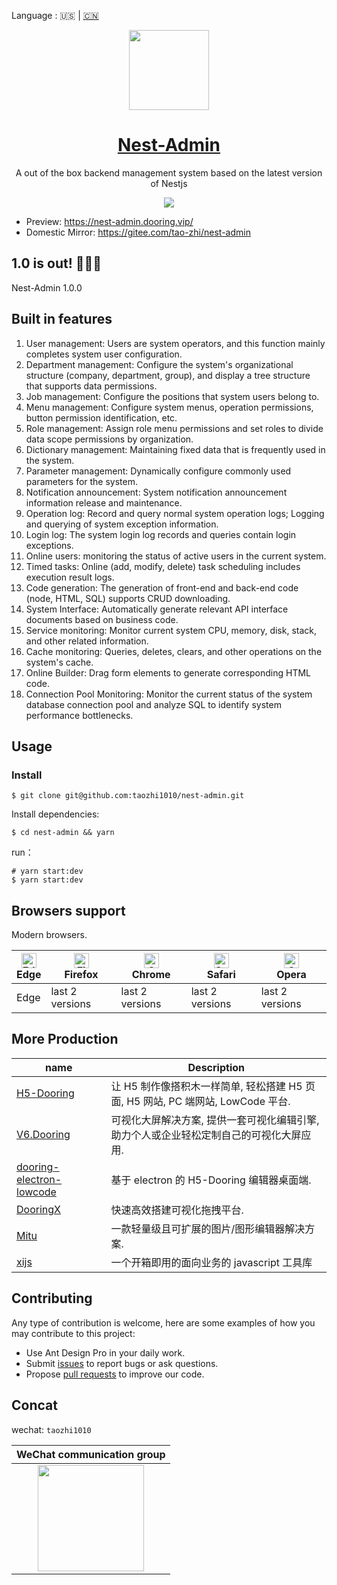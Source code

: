 Language : 🇺🇸 | [🇨🇳](./README.zh-CN.md)

<p align="center">
  <a href="https://nestjs.com">
    <picture>
      <source media="(prefers-color-scheme: dark)" srcset="https://nestjs.com/logo-small-gradient.76616405.svg">
      <img src="https://docs.nestjs.com/assets/logo-small-gradient.svg" height="128">
    </picture>
    <h1 align="center">Nest-Admin</h1>
  </a>
</p>

<div align="center">

A out of the box backend management system based on the latest version of Nestjs

![](./image.png)

</div>

- Preview: https://nest-admin.dooring.vip/
- Domestic Mirror: https://gitee.com/tao-zhi/nest-admin

## 1.0 is out! 🎉🎉🎉

Nest-Admin 1.0.0

## Built in features

1. User management: Users are system operators, and this function mainly completes system user configuration.
2. Department management: Configure the system's organizational structure (company, department, group), and display a tree structure that supports data permissions.
3. Job management: Configure the positions that system users belong to.
4. Menu management: Configure system menus, operation permissions, button permission identification, etc.
5. Role management: Assign role menu permissions and set roles to divide data scope permissions by organization.
6. Dictionary management: Maintaining fixed data that is frequently used in the system.
7. Parameter management: Dynamically configure commonly used parameters for the system.
8. Notification announcement: System notification announcement information release and maintenance.
9. Operation log: Record and query normal system operation logs; Logging and querying of system exception information.
10. Login log: The system login log records and queries contain login exceptions.
11. Online users: monitoring the status of active users in the current system.
12. Timed tasks: Online (add, modify, delete) task scheduling includes execution result logs.
13. Code generation: The generation of front-end and back-end code (node, HTML, SQL) supports CRUD downloading.
14. System Interface: Automatically generate relevant API interface documents based on business code.
15. Service monitoring: Monitor current system CPU, memory, disk, stack, and other related information.
16. Cache monitoring: Queries, deletes, clears, and other operations on the system's cache.
17. Online Builder: Drag form elements to generate corresponding HTML code.
18. Connection Pool Monitoring: Monitor the current status of the system database connection pool and analyze SQL to identify system performance bottlenecks.

## Usage

### Install

```shell
$ git clone git@github.com:taozhi1010/nest-admin.git
```

Install dependencies:

```shell
$ cd nest-admin && yarn
```

run：

```shell
# yarn start:dev
$ yarn start:dev
```

## Browsers support

Modern browsers.

| [<img src="https://raw.githubusercontent.com/alrra/browser-logos/master/src/edge/edge_48x48.png" alt="Edge" width="24px" height="24px" />](http://godban.github.io/browsers-support-badges/)</br>Edge | [<img src="https://raw.githubusercontent.com/alrra/browser-logos/master/src/firefox/firefox_48x48.png" alt="Firefox" width="24px" height="24px" />](http://godban.github.io/browsers-support-badges/)</br>Firefox | [<img src="https://raw.githubusercontent.com/alrra/browser-logos/master/src/chrome/chrome_48x48.png" alt="Chrome" width="24px" height="24px" />](http://godban.github.io/browsers-support-badges/)</br>Chrome | [<img src="https://raw.githubusercontent.com/alrra/browser-logos/master/src/safari/safari_48x48.png" alt="Safari" width="24px" height="24px" />](http://godban.github.io/browsers-support-badges/)</br>Safari | [<img src="https://raw.githubusercontent.com/alrra/browser-logos/master/src/opera/opera_48x48.png" alt="Opera" width="24px" height="24px" />](http://godban.github.io/browsers-support-badges/)</br>Opera |
| ----------------------------------------------------------------------------------------------------------------------------------------------------------------------------------------------------- | ----------------------------------------------------------------------------------------------------------------------------------------------------------------------------------------------------------------- | ------------------------------------------------------------------------------------------------------------------------------------------------------------------------------------------------------------- | ------------------------------------------------------------------------------------------------------------------------------------------------------------------------------------------------------------- | --------------------------------------------------------------------------------------------------------------------------------------------------------------------------------------------------------- |
| Edge                                                                                                                                                                                                  | last 2 versions                                                                                                                                                                                                   | last 2 versions                                                                                                                                                                                               | last 2 versions                                                                                                                                                                                               | last 2 versions                                                                                                                                                                                           |

## More Production

| name                                                                              | Description                                                                             |
| --------------------------------------------------------------------------------- | --------------------------------------------------------------------------------------- |
| [H5-Dooring](https://github.com/MrXujiang/h5-Dooring)                             | 让 H5 制作像搭积木一样简单, 轻松搭建 H5 页面, H5 网站, PC 端网站, LowCode 平台.         |
| [V6.Dooring](https://github.com/MrXujiang/v6.dooring.public)                      | 可视化大屏解决方案, 提供一套可视化编辑引擎, 助力个人或企业轻松定制自己的可视化大屏应用. |
| [dooring-electron-lowcode](https://github.com/MrXujiang/dooring-electron-lowcode) | 基于 electron 的 H5-Dooring 编辑器桌面端.                                               |
| [DooringX](https://github.com/H5-Dooring/dooringx)                                | 快速高效搭建可视化拖拽平台.                                                             |
| [Mitu](https://github.com/H5-Dooring/mitu-editor)                                 | 一款轻量级且可扩展的图片/图形编辑器解决方案.                                            |
| [xijs](https://github.com/MrXujiang/xijs)                                         | 一个开箱即用的面向业务的 javascript 工具库                                              |

## Contributing

Any type of contribution is welcome, here are some examples of how you may contribute to this project:

- Use Ant Design Pro in your daily work.
- Submit [issues](https://github.com/taozhi1010/nest-admin/issues) to report bugs or ask questions.
- Propose [pull requests](https://github.com/taozhi1010/nest-admin/pulls) to improve our code.

## Concat

wechat: `taozhi1010`

|                           WeChat communication group                           |
| :----------------------------------------------------------------------------: |
| <img src="https://fast.dooring.cn/static/nest-admin-wechat-new.jpg" width=170> |
